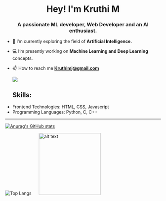 <h1 align="center">Hey! I'm Kruthi M</h1>
<h3 align="center">A passionate ML developer, Web Developer and an AI enthusiast.</h3>

- 🔭 I’m currently exploring the field of **Artificial Intelligence.**

- 💻 I’m presently working on **Machine Learning and Deep Learning** concepts.

- 📫 How to reach me **Kruthimj@gmail.com**

  ![](https://komarev.com/ghpvc/?username=Kruthim1304&color=blueviolet)
  
   **Skills:**
  ---
 
 * Frontend Technologies: HTML, CSS, Javascript
 * Programming Languages: Python, C, C++
  ---
  
  
[![Anurag's GitHub stats](https://github-readme-stats.vercel.app/api?username=Kruthim1304&show_icons=true&theme=jolly)](https://github.com/anuraghazra/github-readme-stats)
 
![Top Langs](https://github-readme-stats.vercel.app/api/top-langs/?username=Kruthim1304&theme=jolly) <img src="https://user-images.githubusercontent.com/76477365/120953404-84003900-c76a-11eb-99ff-f9887532944e.png" style="margin-left:20px;" alt="alt text" width="200px" height="200px" >

